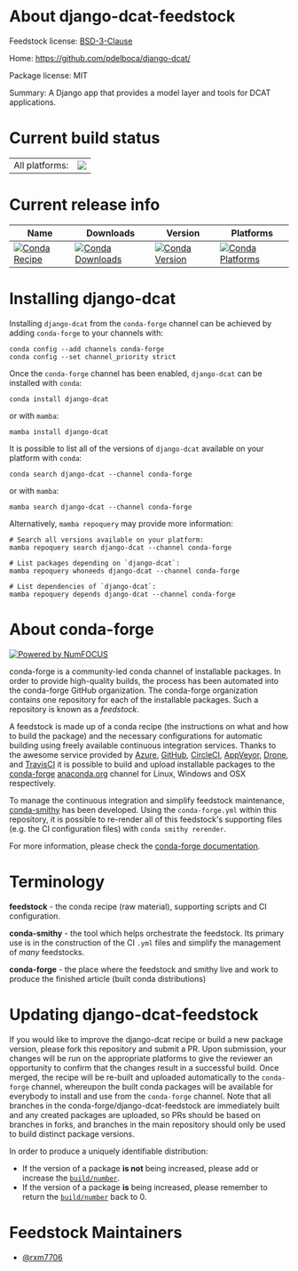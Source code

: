 About django-dcat-feedstock
===========================

Feedstock license: [BSD-3-Clause](https://github.com/conda-forge/django-dcat-feedstock/blob/main/LICENSE.txt)

Home: https://github.com/pdelboca/django-dcat/

Package license: MIT

Summary: A Django app that provides a model layer and tools for DCAT applications.

Current build status
====================


<table><tr><td>All platforms:</td>
    <td>
      <a href="https://dev.azure.com/conda-forge/feedstock-builds/_build/latest?definitionId=21950&branchName=main">
        <img src="https://dev.azure.com/conda-forge/feedstock-builds/_apis/build/status/django-dcat-feedstock?branchName=main">
      </a>
    </td>
  </tr>
</table>

Current release info
====================

| Name | Downloads | Version | Platforms |
| --- | --- | --- | --- |
| [![Conda Recipe](https://img.shields.io/badge/recipe-django--dcat-green.svg)](https://anaconda.org/conda-forge/django-dcat) | [![Conda Downloads](https://img.shields.io/conda/dn/conda-forge/django-dcat.svg)](https://anaconda.org/conda-forge/django-dcat) | [![Conda Version](https://img.shields.io/conda/vn/conda-forge/django-dcat.svg)](https://anaconda.org/conda-forge/django-dcat) | [![Conda Platforms](https://img.shields.io/conda/pn/conda-forge/django-dcat.svg)](https://anaconda.org/conda-forge/django-dcat) |

Installing django-dcat
======================

Installing `django-dcat` from the `conda-forge` channel can be achieved by adding `conda-forge` to your channels with:

```
conda config --add channels conda-forge
conda config --set channel_priority strict
```

Once the `conda-forge` channel has been enabled, `django-dcat` can be installed with `conda`:

```
conda install django-dcat
```

or with `mamba`:

```
mamba install django-dcat
```

It is possible to list all of the versions of `django-dcat` available on your platform with `conda`:

```
conda search django-dcat --channel conda-forge
```

or with `mamba`:

```
mamba search django-dcat --channel conda-forge
```

Alternatively, `mamba repoquery` may provide more information:

```
# Search all versions available on your platform:
mamba repoquery search django-dcat --channel conda-forge

# List packages depending on `django-dcat`:
mamba repoquery whoneeds django-dcat --channel conda-forge

# List dependencies of `django-dcat`:
mamba repoquery depends django-dcat --channel conda-forge
```


About conda-forge
=================

[![Powered by
NumFOCUS](https://img.shields.io/badge/powered%20by-NumFOCUS-orange.svg?style=flat&colorA=E1523D&colorB=007D8A)](https://numfocus.org)

conda-forge is a community-led conda channel of installable packages.
In order to provide high-quality builds, the process has been automated into the
conda-forge GitHub organization. The conda-forge organization contains one repository
for each of the installable packages. Such a repository is known as a *feedstock*.

A feedstock is made up of a conda recipe (the instructions on what and how to build
the package) and the necessary configurations for automatic building using freely
available continuous integration services. Thanks to the awesome service provided by
[Azure](https://azure.microsoft.com/en-us/services/devops/), [GitHub](https://github.com/),
[CircleCI](https://circleci.com/), [AppVeyor](https://www.appveyor.com/),
[Drone](https://cloud.drone.io/welcome), and [TravisCI](https://travis-ci.com/)
it is possible to build and upload installable packages to the
[conda-forge](https://anaconda.org/conda-forge) [anaconda.org](https://anaconda.org/)
channel for Linux, Windows and OSX respectively.

To manage the continuous integration and simplify feedstock maintenance,
[conda-smithy](https://github.com/conda-forge/conda-smithy) has been developed.
Using the ``conda-forge.yml`` within this repository, it is possible to re-render all of
this feedstock's supporting files (e.g. the CI configuration files) with ``conda smithy rerender``.

For more information, please check the [conda-forge documentation](https://conda-forge.org/docs/).

Terminology
===========

**feedstock** - the conda recipe (raw material), supporting scripts and CI configuration.

**conda-smithy** - the tool which helps orchestrate the feedstock.
                   Its primary use is in the construction of the CI ``.yml`` files
                   and simplify the management of *many* feedstocks.

**conda-forge** - the place where the feedstock and smithy live and work to
                  produce the finished article (built conda distributions)


Updating django-dcat-feedstock
==============================

If you would like to improve the django-dcat recipe or build a new
package version, please fork this repository and submit a PR. Upon submission,
your changes will be run on the appropriate platforms to give the reviewer an
opportunity to confirm that the changes result in a successful build. Once
merged, the recipe will be re-built and uploaded automatically to the
`conda-forge` channel, whereupon the built conda packages will be available for
everybody to install and use from the `conda-forge` channel.
Note that all branches in the conda-forge/django-dcat-feedstock are
immediately built and any created packages are uploaded, so PRs should be based
on branches in forks, and branches in the main repository should only be used to
build distinct package versions.

In order to produce a uniquely identifiable distribution:
 * If the version of a package **is not** being increased, please add or increase
   the [``build/number``](https://docs.conda.io/projects/conda-build/en/latest/resources/define-metadata.html#build-number-and-string).
 * If the version of a package **is** being increased, please remember to return
   the [``build/number``](https://docs.conda.io/projects/conda-build/en/latest/resources/define-metadata.html#build-number-and-string)
   back to 0.

Feedstock Maintainers
=====================

* [@rxm7706](https://github.com/rxm7706/)

